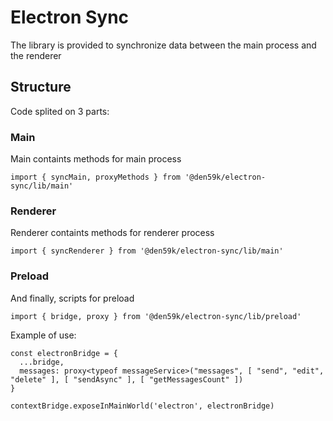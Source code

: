 # Electron Sync

The library is provided to synchronize data between the main process and the renderer

## Structure

Code splited on 3 parts:

### Main

Main containts methods for main process

```
import { syncMain, proxyMethods } from '@den59k/electron-sync/lib/main'

```

### Renderer

Renderer containts methods for renderer process

```
import { syncRenderer } from '@den59k/electron-sync/lib/main'

```

### Preload 

And finally, scripts for preload

```
import { bridge, proxy } from '@den59k/electron-sync/lib/preload'
```

Example of use:
```
const electronBridge = {
  ...bridge,
  messages: proxy<typeof messageService>("messages", [ "send", "edit", "delete" ], [ "sendAsync" ], [ "getMessagesCount" ])
}

contextBridge.exposeInMainWorld('electron', electronBridge)
```